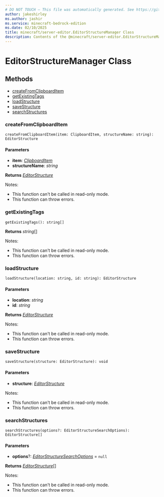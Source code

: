 ```yaml
---
# DO NOT TOUCH — This file was automatically generated. See https://github.com/mojang/minecraftapidocsgenerator to modify descriptions, examples, etc.
author: jakeshirley
ms.author: jashir
ms.service: minecraft-bedrock-edition
ms.date: 02/10/2025
title: minecraft/server-editor.EditorStructureManager Class
description: Contents of the @minecraft/server-editor.EditorStructureManager class.
---
```

# EditorStructureManager Class

## Methods
- [createFromClipboardItem](#createfromclipboarditem)
- [getExistingTags](#getexistingtags)
- [loadStructure](#loadstructure)
- [saveStructure](#savestructure)
- [searchStructures](#searchstructures)

### **createFromClipboardItem**
`
createFromClipboardItem(item: ClipboardItem, structureName: string): EditorStructure
`

#### **Parameters**
- **item**: [*ClipboardItem*](ClipboardItem.md)
- **structureName**: *string*

**Returns** [*EditorStructure*](EditorStructure.md)
  
Notes:
- This function can't be called in read-only mode.
- This function can throw errors.

### **getExistingTags**
`
getExistingTags(): string[]
`

**Returns** *string*[]
  
Notes:
- This function can't be called in read-only mode.
- This function can throw errors.

### **loadStructure**
`
loadStructure(location: string, id: string): EditorStructure
`

#### **Parameters**
- **location**: *string*
- **id**: *string*

**Returns** [*EditorStructure*](EditorStructure.md)
  
Notes:
- This function can't be called in read-only mode.
- This function can throw errors.

### **saveStructure**
`
saveStructure(structure: EditorStructure): void
`

#### **Parameters**
- **structure**: [*EditorStructure*](EditorStructure.md)
  
Notes:
- This function can't be called in read-only mode.
- This function can throw errors.

### **searchStructures**
`
searchStructures(options?: EditorStructureSearchOptions): EditorStructure[]
`

#### **Parameters**
- **options**?: [*EditorStructureSearchOptions*](EditorStructureSearchOptions.md) = `null`

**Returns** [*EditorStructure*](EditorStructure.md)[]
  
Notes:
- This function can't be called in read-only mode.
- This function can throw errors.
